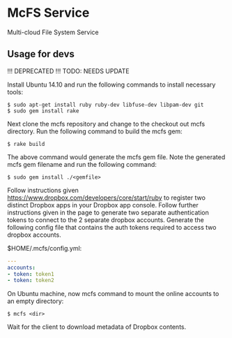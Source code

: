 # McFS Service
Multi-cloud File System Service

## Usage for devs

!!! DEPRECATED !!! TODO: NEEDS UPDATE

Install Ubuntu 14.10 and run the following commands to install necessary tools:

	$ sudo apt-get install ruby ruby-dev libfuse-dev libpam-dev git
	$ sudo gem install rake

Next clone the mcfs repository and change to the checkout out mcfs directory. Run the following command to build the mcfs gem:

	$ rake build

The above command would generate the mcfs gem file. Note the generated mcfs gem filename and run the following command:

	$ sudo gem install ./<gemfile>


Follow instructions given https://www.dropbox.com/developers/core/start/ruby to register two distinct Dropbox apps in your Dropbox app console. Follow further instructions given in the page to generate two separate authentication tokens to connect to the 2 separate dropbox accounts. Generate the following config file that contains the auth tokens required to access two dropbox accounts.

$HOME/.mcfs/config.yml:

```yaml
---
accounts:
- token: token1
- token: token2
```

On Ubuntu machine, now mcfs command to mount the online accounts to an empty directory:

	$ mcfs <dir>

Wait for the client to download metadata of Dropbox contents.
